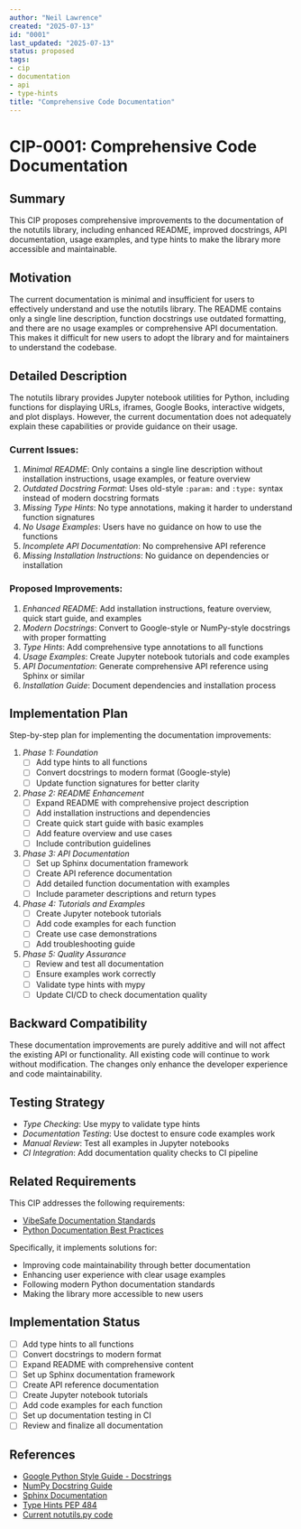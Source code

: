```yaml
---
author: "Neil Lawrence"
created: "2025-07-13"
id: "0001"
last_updated: "2025-07-13"
status: proposed
tags:
- cip
- documentation
- api
- type-hints
title: "Comprehensive Code Documentation"
---
```


# CIP-0001: Comprehensive Code Documentation

## Summary
This CIP proposes comprehensive improvements to the documentation of the notutils library, including enhanced README, improved docstrings, API documentation, usage examples, and type hints to make the library more accessible and maintainable.

## Motivation
The current documentation is minimal and insufficient for users to effectively understand and use the notutils library. The README contains only a single line description, function docstrings use outdated formatting, and there are no usage examples or comprehensive API documentation. This makes it difficult for new users to adopt the library and for maintainers to understand the codebase.

## Detailed Description
The notutils library provides Jupyter notebook utilities for Python, including functions for displaying URLs, iframes, Google Books, interactive widgets, and plot displays. However, the current documentation does not adequately explain these capabilities or provide guidance on their usage.

### Current Issues:
1. *Minimal README*: Only contains a single line description without installation instructions, usage examples, or feature overview
2. *Outdated Docstring Format*: Uses old-style `:param:` and `:type:` syntax instead of modern docstring formats
3. *Missing Type Hints*: No type annotations, making it harder to understand function signatures
4. *No Usage Examples*: Users have no guidance on how to use the functions
5. *Incomplete API Documentation*: No comprehensive API reference
6. *Missing Installation Instructions*: No guidance on dependencies or installation

### Proposed Improvements:
1. *Enhanced README*: Add installation instructions, feature overview, quick start guide, and examples
2. *Modern Docstrings*: Convert to Google-style or NumPy-style docstrings with proper formatting
3. *Type Hints*: Add comprehensive type annotations to all functions
4. *Usage Examples*: Create Jupyter notebook tutorials and code examples
5. *API Documentation*: Generate comprehensive API reference using Sphinx or similar
6. *Installation Guide*: Document dependencies and installation process

## Implementation Plan
Step-by-step plan for implementing the documentation improvements:

1. *Phase 1: Foundation*
   - [ ] Add type hints to all functions
   - [ ] Convert docstrings to modern format (Google-style)
   - [ ] Update function signatures for better clarity

2. *Phase 2: README Enhancement*
   - [ ] Expand README with comprehensive project description
   - [ ] Add installation instructions and dependencies
   - [ ] Create quick start guide with basic examples
   - [ ] Add feature overview and use cases
   - [ ] Include contribution guidelines

3. *Phase 3: API Documentation*
   - [ ] Set up Sphinx documentation framework
   - [ ] Create API reference documentation
   - [ ] Add detailed function documentation with examples
   - [ ] Include parameter descriptions and return types

4. *Phase 4: Tutorials and Examples*
   - [ ] Create Jupyter notebook tutorials
   - [ ] Add code examples for each function
   - [ ] Create use case demonstrations
   - [ ] Add troubleshooting guide

5. *Phase 5: Quality Assurance*
   - [ ] Review and test all documentation
   - [ ] Ensure examples work correctly
   - [ ] Validate type hints with mypy
   - [ ] Update CI/CD to check documentation quality

## Backward Compatibility
These documentation improvements are purely additive and will not affect the existing API or functionality. All existing code will continue to work without modification. The changes only enhance the developer experience and code maintainability.

## Testing Strategy
- *Type Checking*: Use mypy to validate type hints
- *Documentation Testing*: Use doctest to ensure code examples work
- *Manual Review*: Test all examples in Jupyter notebooks
- *CI Integration*: Add documentation quality checks to CI pipeline

## Related Requirements
This CIP addresses the following requirements:

- [VibeSafe Documentation Standards](https://github.com/lawrennd/vibesafe)
- [Python Documentation Best Practices](https://www.python.org/dev/peps/pep-0257/)

Specifically, it implements solutions for:
- Improving code maintainability through better documentation
- Enhancing user experience with clear usage examples
- Following modern Python documentation standards
- Making the library more accessible to new users

## Implementation Status
- [ ] Add type hints to all functions
- [ ] Convert docstrings to modern format
- [ ] Expand README with comprehensive content
- [ ] Set up Sphinx documentation framework
- [ ] Create API reference documentation
- [ ] Create Jupyter notebook tutorials
- [ ] Add code examples for each function
- [ ] Set up documentation testing in CI
- [ ] Review and finalize all documentation

## References
- [Google Python Style Guide - Docstrings](https://google.github.io/styleguide/pyguide.html#38-comments-and-docstrings)
- [NumPy Docstring Guide](https://numpydoc.readthedocs.io/en/latest/format.html)
- [Sphinx Documentation](https://www.sphinx-doc.org/)
- [Type Hints PEP 484](https://www.python.org/dev/peps/pep-0484/)
- [Current notutils.py code](notutils/notutils.py) 